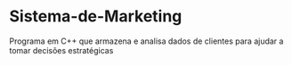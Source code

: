 # Sistema-de-Marketing
Programa em C++ que armazena e analisa dados de clientes para ajudar a tomar decisões estratégicas
